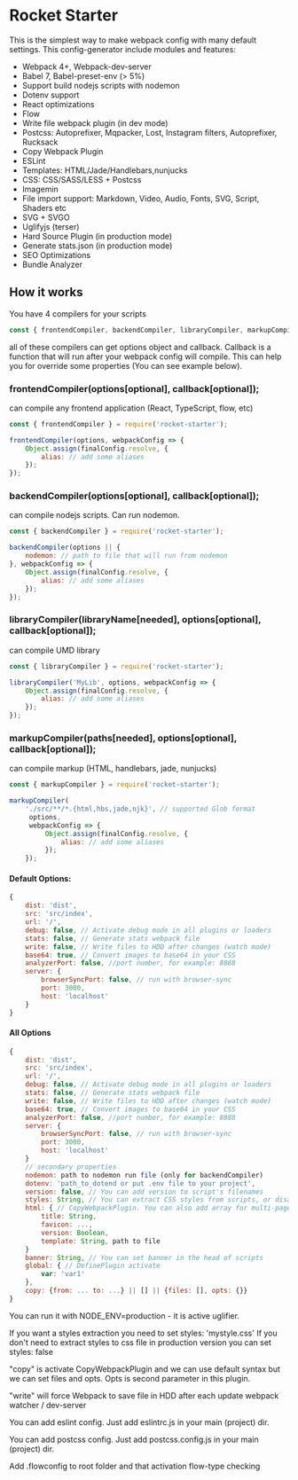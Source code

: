 # Rocket Starter

This is the simplest way to make webpack config with many default settings.
This config-generator include modules and features:

- Webpack 4+, Webpack-dev-server
- Babel 7, Babel-preset-env (> 5%)
- Support build nodejs scripts with nodemon
- Dotenv support
- React optimizations
- Flow
- Write file webpack plugin (in dev mode)
- Postcss: Autoprefixer, Mqpacker, Lost, Instagram filters, Autoprefixer, Rucksack
- Copy Webpack Plugin
- ESLint
- Templates: HTML/Jade/Handlebars,nunjucks
- CSS: CSS/SASS/LESS + Postcss
- Imagemin
- File import support: Markdown, Video, Audio, Fonts, SVG, Script, Shaders etc
- SVG + SVGO
- Uglifyjs (terser)
- Hard Source Plugin (in production mode)
- Generate stats.json (in production mode)
- SEO Optimizations
- Bundle Analyzer

## How it works
You have 4 compilers for your scripts

```jsx
const { frontendCompiler, backendCompiler, libraryCompiler, markupCompiler } = require('rocket-starter');
```
all of these compilers can get options object and callback. Callback is a function that will run after your webpack config will compile. This can help you for override some properties (You can see example below).

### frontendCompiler(options[optional], callback[optional]);
can compile any frontend application (React, TypeScript, flow, etc)
```jsx
const { frontendCompiler } = require('rocket-starter');

frontendCompiler(options, webpackConfig => {
    Object.assign(finalConfig.resolve, {
        alias: // add some aliases
    });
});
```
### backendCompiler(options[optional], callback[optional]);
can compile nodejs scripts. Can run nodemon.
```jsx
const { backendCompiler } = require('rocket-starter');

backendCompiler(options || {
    nodemon: // path to file that will run from nodemon
}, webpackConfig => {
    Object.assign(finalConfig.resolve, {
        alias: // add some aliases
    });
});
```
### libraryCompiler(libraryName[needed], options[optional], callback[optional]);
can compile UMD library
```jsx
const { libraryCompiler } = require('rocket-starter');

libraryCompiler('MyLib', options, webpackConfig => {
    Object.assign(finalConfig.resolve, {
        alias: // add some aliases
    });
});
```
### markupCompiler(paths[needed], options[optional], callback[optional]);
can compile markup (HTML, handlebars, jade, nunjucks)
```jsx
const { markupCompiler } = require('rocket-starter');

markupCompiler(
    './src/**/*.{html,hbs,jade,njk}', // supported Glob format
     options,
     webpackConfig => {
         Object.assign(finalConfig.resolve, {
             alias: // add some aliases
         });
    });
```

#### Default Options:

```jsx
{
    dist: 'dist',
    src: 'src/index',
    url: '/',
    debug: false, // Activate debug mode in all plugins or loaders
    stats: false, // Generate stats webpack file
    write: false, // Write files to HDD after changes (watch mode)
    base64: true, // Convert images to base64 in your CSS
    analyzerPort: false, //port number, for example: 8888
    server: {
        browserSyncPort: false, // run with browser-sync
        port: 3000,
        host: 'localhost'
    }
}
```

#### All Options

```jsx
{
    dist: 'dist',
    src: 'src/index',
    url: '/',
    debug: false, // Activate debug mode in all plugins or loaders
    stats: false, // Generate stats webpack file
    write: false, // Write files to HDD after changes (watch mode)
    base64: true, // Convert images to base64 in your CSS
    analyzerPort: false, //port number, for example: 8888
    server: {
        browserSyncPort: false, // run with browser-sync
        port: 3000,
        host: 'localhost'
    }
    // secondary properties
    nodemon: path to nodemon run file (only for backendCompiler)
    dotenv: 'path_to_dotend or put .env file to your project',
    version: false, // You can add version to script's filenames
    styles: String, // You can extract CSS styles from scripts, or disable it - set false
    html: { // CopyWebpackPlugin. You can also add array for multi-pages support
        title: String,
        favicon: ...,
        version: Boolean,
        template: String, path to file
    }
    banner: String, // You can set banner in the head of scripts
    global: { // DefinePlugin activate
        var: 'var1'
    },
    copy: {from: ... to: ...} || [] || {files: [], opts: {}}
}
```
You can run it with NODE_ENV=production - it is active uglifier. 

If you want a styles extraction you need to set styles: 'mystyle.css'
If you don't need to extract styles to css file in production version you can set styles: false

"copy" is activate CopyWebpackPlugin and we can use default syntax but we can set files and opts. Opts is second parameter in this plugin.

"write" will force Webpack to save file in HDD after each update webpack watcher / dev-server

You can add eslint config. Just add eslintrc.js in your main (project) dir.

You can add postcss config. Just add postcss.config.js  in your main (project) dir.

Add .flowconfig to root folder and that activation flow-type checking